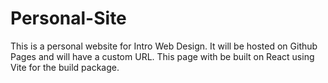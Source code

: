 # Personal-Site
This is a personal website for Intro Web Design. It will be hosted on Github Pages and will have a custom URL. This page with be built on React using Vite for the build package. 
